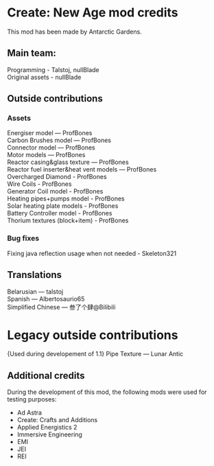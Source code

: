 # Create: New Age mod credits
This mod has been made by Antarctic Gardens.
## Main team:
Programming - Talstoj, nullBlade <br>
Original assets - nullBlade

## Outside contributions

### Assets
Energiser model — ProfBones <br>
Carbon Brushes model — ProfBones <br>
Connector model — ProfBones <br>
Motor models — ProfBones <br>
Reactor casing&glass texture — ProfBones <br>
Reactor fuel inserter&heat vent models — ProfBones <br>
Overcharged Diamond - ProfBones <br>
Wire Coils - ProfBones <br>
Generator Coil model - ProfBones <br>
Heating pipes+pumps model - ProfBones <br>
Solar heating plate models - ProfBones <br>
Battery Controller model - ProfBones <br>
Thorium textures (block+item) - ProfBones

### Bug fixes
Fixing java reflection usage when not needed - Skeleton321

## Translations
Belarusian — talstoj <br>
Spanish — Albertosaurio65 <br>
Simplified Chinese — 叁了个肆@Bilibili

# Legacy outside contributions
{Used during developement of 1.1} Pipe Texture — Lunar Antic <br>


## Additional credits

During the development of this mod, the following mods were used for testing purposes:
- Ad Astra
- Create: Crafts and Additions
- Applied Energistics 2
- Immersive Engineering 
- EMI
- JEI
- REI